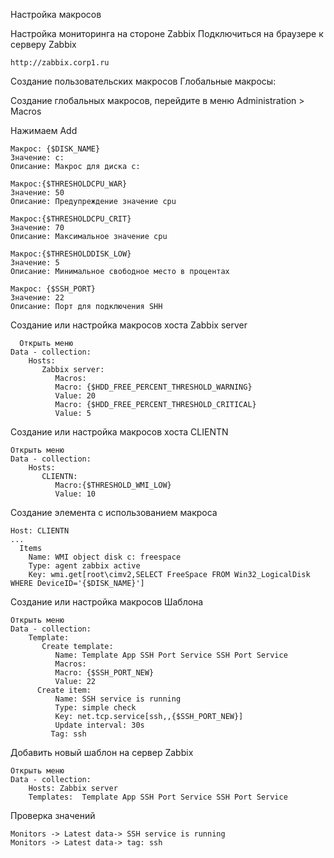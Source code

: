 Настройка макросов

Настройка мониторинга на стороне Zabbix
Подключиться на браузере к серверу Zabbix
```
http://zabbix.corp1.ru
```
Создание пользовательских макросов
Глобальные макросы: 

Создание глобальных макросов, перейдите в меню Administration >  Macros 

Нажимаем Add
```
Макрос: {$DISK_NAME}
Значение: c:
Описание: Макрос для диска с:
```
```
Макрос:{$THRESHOLDCPU_WAR} 
Значение: 50
Описание: Предупреждение значение cpu
```
```
Макрос:{$THRESHOLDCPU_CRIT} 
Значение: 70
Описание: Максимальное значение cpu
```
```
Макрос:{$THRESHOLDDISK_LOW} 
Значение: 5
Описание: Минимальное свободное место в процентах
```

```
Макрос: {$SSH_PORT}
Значение: 22
Описание: Порт для подключения SHH
```

Создание или настройка макросов хоста Zabbix server
```
  Открыть меню
Data - collection:
    Hosts:
       Zabbix server:
          Macros:
          Macro: {$HDD_FREE_PERCENT_THRESHOLD_WARNING}
          Value: 20
          Macro: {$HDD_FREE_PERCENT_THRESHOLD_CRITICAL}
          Value: 5
```
Создание или настройка макросов хоста CLIENTN
```
Открыть меню
Data - collection:
    Hosts:
       CLIENTN:
          Macro:{$THRESHOLD_WMI_LOW} 
          Value: 10
```
Создание элемента с использованием макроса 
```
Host: CLIENTN
...
  Items
    Name: WMI object disk c: freespace
    Type: agent zabbix active
    Key: wmi.get[root\cimv2,SELECT FreeSpace FROM Win32_LogicalDisk WHERE DeviceID='{$DISK_NAME}']

```

Создание или настройка макросов Шаблона
```
Открыть меню
Data - collection:
    Template:
       Create template:
          Name: Template App SSH Port Service SSH Port Service
          Macros:
          Macro: {$SSH_PORT_NEW}
          Value: 22
      Create item:
          Name: SSH service is running
          Type: simple check
          Key: net.tcp.service[ssh,,{$SSH_PORT_NEW}]
          Update interval: 30s
         Tag: ssh
```

Добавить новый шаблон на сервер Zabbix
```
Открыть меню
Data - collection:
    Hosts: Zabbix server
    Templates:  Template App SSH Port Service SSH Port Service
```

Проверка значений 
```
Monitors -> Latest data-> SSH service is running
Monitors -> Latest data-> tag: ssh
```
